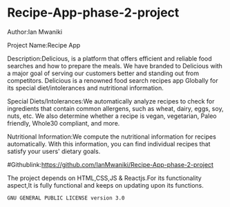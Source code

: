 # Recipe-App-phase-2-project
Author:Ian Mwaniki

Project Name:Recipe App

Description:Delicious, is a platform that offers efficient and reliable food searches and how to prepare the meals. We have branded to Delicious with a major goal of serving our customers better and standing out from competitors. Delicious is a renowned food search recipes app Globally for its special diet/intolerances and nutritional information.

Special Diets/Intolerances:We automatically analyze recipes to check for ingredients that contain common allergens, such as wheat, dairy, eggs, soy, nuts, etc. We also determine whether a recipe is vegan, vegetarian, Paleo friendly, Whole30 compliant, and more.

Nutritional Information:We compute the nutritional information for recipes automatically. With this information, you can find individual recipes that satisfy your users' dietary goals.

#Githublink:https://github.com/IanMwaniki/Recipe-App-phase-2-project

The project depends on HTML,CSS,JS & Reactjs.For its functionality aspect,It is fully functional and keeps on updating upon its functions.

    GNU GENERAL PUBLIC LICENSE version 3.0